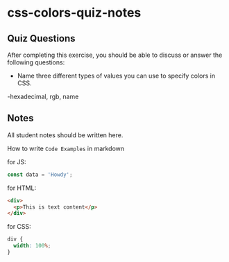 # css-colors-quiz-notes

## Quiz Questions

After completing this exercise, you should be able to discuss or answer the following questions:

- Name three different types of values you can use to specify colors in CSS.

-hexadecimal, rgb, name

## Notes

All student notes should be written here.

How to write `Code Examples` in markdown

for JS:

```javascript
const data = 'Howdy';
```

for HTML:

```html
<div>
  <p>This is text content</p>
</div>
```

for CSS:

```css
div {
  width: 100%;
}
```
